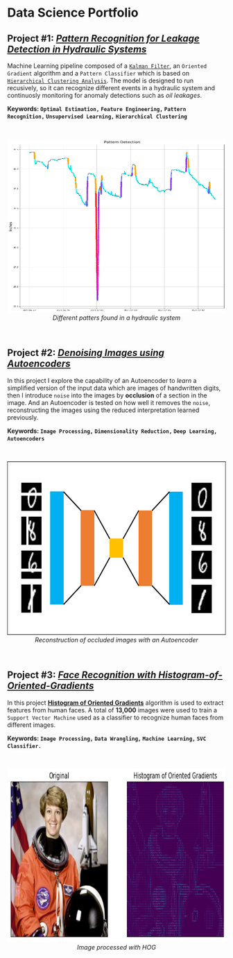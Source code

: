 # Data Science Portfolio

## Project #1: [_Pattern Recognition for Leakage Detection in Hydraulic Systems_](https://github.com/acadena-repo/PATTERN-RECOGNITION-FOR-LEAKAGE-DETECTION-IN-HYDRAULIC-SYSTEMS)

Machine Learning pipeline composed of a [`Kalman Filter`](https://en.wikipedia.org/wiki/Kalman_filter), an `Oriented Gradient` algorithm and a `Pattern Classifier` which is based on [`Hierarchical Clustering Analysis`](https://en.wikipedia.org/wiki/Hierarchical_clustering). The model is designed to run recusively, so it can recognize different events in a hydraulic system and continuosly monitoring for anomaly detections such as _oil leakages_.

**Keywords: `Optimal Estimation,` `Feature Engineering,` `Pattern Recognition,` `Unsupervised Learning,` `Hierarchical Clustering`**

<br>
<p align="center">
<img src="./Static/PATTERNS IN HYDRAULIC SYSTEM.png" alt="kf" width="600" height="400" />
<br>
<i>Different patters found in a hydraulic system</i>
</p>
<br>

## Project #2: [_Denoising Images using Autoencoders_](https://github.com/acadena-repo/DENOISING-IMAGES-USING-AUTOENCODERS)

In this project I explore the capability of an Autoencoder to _learn_ a simplified version of the input data which are images of handwritten digits, then I introduce `noise` into the images by **occlusion** of a section in the image. And an Autoencoder is tested on how well it removes the `noise`, reconstructing the images using the reduced interpretation learned previously.

**Keywords: `Image Processing,` `Dimensionality Reduction,` `Deep Learning,` `Autoencoders`**

<br>
<p align="center">
<img src="./Static/DENOISING MNIST DIGITS.png" alt="denoise" width="600" height="400" />
<br>
<i>Reconstruction of occluded images with an Autoencoder</i>
</p>
<br>

## Project #3: [_Face Recognition with Histogram-of-Oriented-Gradients_](https://github.com/acadena-repo/HISTOGRAM-OF-ORIENTED-GRADIENTS-APPLIED-TO-FACE-RECOGNITION)

In this project [**Histogram of Oriented Gradients**](https://scikit-image.org/docs/stable/auto_examples/features_detection/plot_hog.html) algorithm is used to extract features from human faces. A total of **13,000** images were used to train a `Support Vector Machine` used as a classifier to recognize human faces from different images.

**Keywords: `Image Processing,` `Data Wrangling,` `Machine Learning,` `SVC Classifier.`**

<br>
<p align="center">
<img src="./Static/HOG TRANSFORMATION.png" alt="ugraph" width="600" height="400" />
<br>
<i>Image processed with HOG</i>
</p>
<br>
